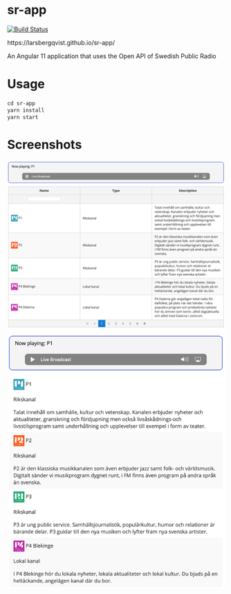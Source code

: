 # sr-app

[![Build Status](https://travis-ci.org/LarsBergqvist/sr-app.svg?branch=master)](https://travis-ci.org/LarsBergqvist/sr-app)

<p>
https://larsbergqvist.github.io/sr-app/

An Angular 11 application that uses the Open API of Swedish Public Radio

# Usage

```
cd sr-app
yarn install
yarn start
```

# Screenshots

![Alt text](https://github.com/LarsBergqvist/sr-app/blob/master/srapp_screen1.png?raw=true "Wide screen")
![Alt text](https://github.com/LarsBergqvist/sr-app/blob/master/srapp_screen2.png?raw=true "Narrow screen")
